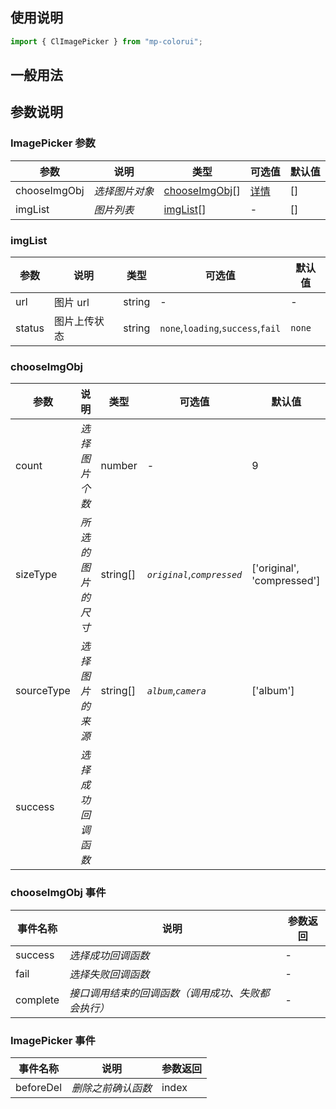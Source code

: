 ## 使用说明

```jsx
import { ClImagePicker } from "mp-colorui";
```

## 一般用法

<CodeShow componentName='imagePicker' />

## 参数说明

### ImagePicker 参数

| 参数         | 说明           | 类型                                                | 可选值                                    | 默认值 |
| ------------ | -------------- | --------------------------------------------------- | ----------------------------------------- | ------ |
| chooseImgObj | _选择图片对象_ | [chooseImgObj](/mp-colorui-doc/form/imagePicker#chooseImgObj)[] | [详情](/mp-colorui-doc/form/imagePicker#chooseimgobj) | []     |
| imgList      | _图片列表_     | [imgList](/mp-colorui-doc/form/imagePicker#imglist)[]           | -                                         | []     |

### imgList

| 参数   | 说明         | 类型   | 可选值                            | 默认值 |
| ------ | ------------ | ------ | --------------------------------- | ------ |
| url    | 图片 url     | string | -                                 | -      |
| status | 图片上传状态 | string | `none`,`loading`,`success`,`fail` | `none` |

### chooseImgObj

| 参数       | 说明               | 类型     | 可选值                      | 默认值                     |
| ---------- | ------------------ | -------- | --------------------------- | -------------------------- |
| count      | _选择图片个数_     | number   | -                           | 9                          |
| sizeType   | _所选的图片的尺寸_ | string[] | _`original`_,_`compressed`_ | ['original', 'compressed'] |
| sourceType | _选择图片的来源_   | string[] | _`album`_,_`camera`_        | ['album']                  |
| success    | _选择成功回调函数_ |          |                             |                            |

### chooseImgObj 事件

| 事件名称 | 说明                                               | 参数返回 |
| -------- | -------------------------------------------------- | -------- |
| success  | _选择成功回调函数_                                 | -        |
| fail     | _选择失败回调函数_                                 | -        |
| complete | _接口调用结束的回调函数（调用成功、失败都会执行）_ | -        |

### ImagePicker 事件

| 事件名称  | 说明               | 参数返回 |
| --------- | ------------------ | -------- |
| beforeDel | _删除之前确认函数_ | index    |

<FloatPhone url="https://yinliangdream.github.io/mp-colorui-h5-demo/#/pages/components/imagePicker/index" />
